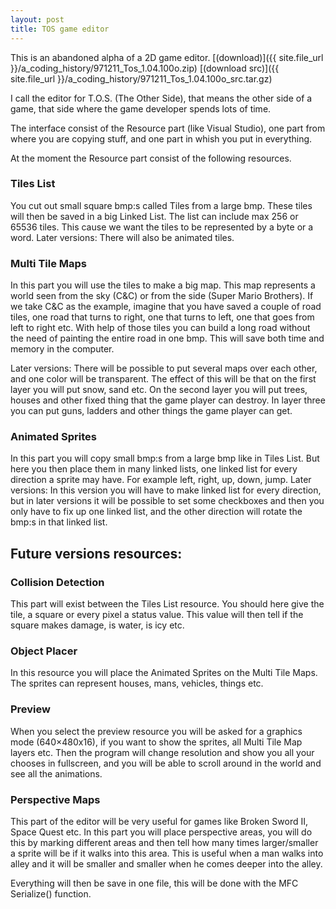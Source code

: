```yaml
---
layout: post
title: TOS game editor
---
```


This is an abandoned alpha of a 2D game editor. [(download)]({{ site.file_url }}/a_coding_history/971211_Tos_1.04.100o.zip) [(download src)]({{ site.file_url }}/a_coding_history/971211_Tos_1.04.100o_src.tar.gz)

I call the editor for T.O.S. (The Other Side), that means the other side of a game, that side where the game developer spends lots of time.

The interface consist of the Resource part (like Visual Studio), one part from where you are copying stuff, and one part in whish you put in everything.

At the moment the Resource part consist of the following resources.

### Tiles List

You cut out small square bmp:s called Tiles from a large bmp. These tiles will then be saved in a big Linked List. The list can include max 256 or 65536 tiles. This cause we want the tiles to be represented by a byte or a word.
Later versions: There will also be animated tiles.

### Multi Tile Maps

In this part you will use the tiles to make a big map. This map represents a world seen from the sky (C&C) or from the side (Super Mario Brothers). If we take C&C as the example, imagine that you have saved a couple of road tiles, one road that turns to right, one that turns to left, one that goes from left to right etc. With help of those tiles you can build a long road without the need of  painting the entire road in one bmp. This will save both time and memory in the computer.

Later versions: There will be possible to put several maps over each other, and one color will be transparent. The effect of this will be that on the first layer you will put snow, sand etc. On the second layer you will put trees, houses and other fixed thing that the game player can destroy. In layer three you can put guns, ladders and other things the game player can get.

### Animated Sprites

In this part you will copy small bmp:s from a large bmp like in Tiles List. But here you then place them in many linked lists, one linked list for every direction a sprite may have. For example left, right, up, down, jump.
Later versions: In this version you will have to make linked list for every direction, but in later versions it will be possible to set some checkboxes and then you only have to fix up one linked list, and the other direction will rotate the bmp:s in that linked list.

## Future versions resources:

### Collision Detection

This part will exist between the Tiles List resource. You should here give the tile, a square or every pixel a status value. This value will then tell if the square makes damage, is water, is icy etc.

### Object Placer

In this resource you will place the Animated Sprites on the Multi Tile Maps. The sprites can represent houses, mans, vehicles, things etc.

### Preview

When you select the preview resource you will be asked for a graphics mode (640×480x16), if you want to show the sprites, all Multi Tile Map layers etc. Then the program will change resolution and show you all your chooses in fullscreen, and you will be able to scroll around in the world  and see all the animations.

### Perspective Maps

This part of the editor will be very useful for games like Broken Sword II, Space Quest etc. In this part you will place perspective areas, you will do this by marking different areas and then tell how many times larger/smaller a sprite will be if it walks into this area. This is useful when a man walks into alley and it will be smaller and smaller when he comes deeper into the alley.

Everything will then be save in one file, this will be done with the MFC Serialize() function.